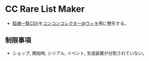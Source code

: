 ﻿# CC Rare List Maker
- [狐魂一覧CSV](http://c4.concon-collector.com/help/alllist)を[コンコンコレクター@ウィキ](http://www18.atwiki.jp/conconc/)用に整形する。

## 制限事項
- ショップ, 開始時, シリアル, イベント, 生成装置が分割されていない。
